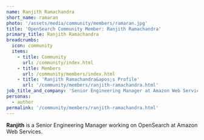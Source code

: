 ```yaml
---
name: Ranjith Ramachandra
short_name: ramaran
photo: '/assets/media/community/members/ramaran.jpg'
title: 'OpenSearch Community Member: Ranjith Ramachandra'
primary_title: Ranjith Ramachandra
breadcrumbs:
  icon: community
  items:
    - title: Community
      url: /community/index.html
    - title: Members
      url: /community/members/index.html
    - title: 'Ranjith Ramachandra&apos;s Profile'
      url: '/community/members/ranjith-ramachandra.html'
job_title_and_company: 'Senior Engineering Manager at Amazon Web Services'
personas:
  - author
permalink: '/community/members/ranjith-ramachandra.html'
---
```


**Ranjith** is a Senior Engineering Manager working on OpenSearch at Amazon Web Services.
